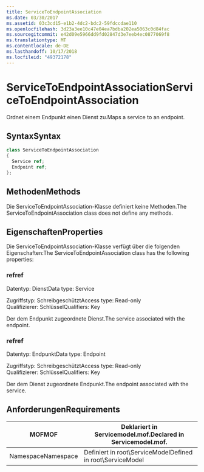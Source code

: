 ```yaml
---
title: ServiceToEndpointAssociation
ms.date: 03/30/2017
ms.assetid: 03c3cd15-e1b2-4dc2-bdc2-59fdccdae110
ms.openlocfilehash: 3d23a3ee10c47e04ea7bdba202ea5063c0d84fac
ms.sourcegitcommit: e42d09e5966dd9fd02847d3e7eeb4ec0877069f8
ms.translationtype: MT
ms.contentlocale: de-DE
ms.lasthandoff: 10/17/2018
ms.locfileid: "49372178"
---
```

# <a name="servicetoendpointassociation"></a><span data-ttu-id="403cb-102">ServiceToEndpointAssociation</span><span class="sxs-lookup"><span data-stu-id="403cb-102">ServiceToEndpointAssociation</span></span>
<span data-ttu-id="403cb-103">Ordnet einem Endpunkt einen Dienst zu.</span><span class="sxs-lookup"><span data-stu-id="403cb-103">Maps a service to an endpoint.</span></span>  
  
## <a name="syntax"></a><span data-ttu-id="403cb-104">Syntax</span><span class="sxs-lookup"><span data-stu-id="403cb-104">Syntax</span></span>  
  
```csharp
class ServiceToEndpointAssociation  
{  
  Service ref;  
  Endpoint ref;  
};  
```  
  
## <a name="methods"></a><span data-ttu-id="403cb-105">Methoden</span><span class="sxs-lookup"><span data-stu-id="403cb-105">Methods</span></span>  
 <span data-ttu-id="403cb-106">Die ServiceToEndpointAssociation-Klasse definiert keine Methoden.</span><span class="sxs-lookup"><span data-stu-id="403cb-106">The ServiceToEndpointAssociation class does not define any methods.</span></span>  
  
## <a name="properties"></a><span data-ttu-id="403cb-107">Eigenschaften</span><span class="sxs-lookup"><span data-stu-id="403cb-107">Properties</span></span>  
 <span data-ttu-id="403cb-108">Die ServiceToEndpointAssociation-Klasse verfügt über die folgenden Eigenschaften:</span><span class="sxs-lookup"><span data-stu-id="403cb-108">The ServiceToEndpointAssociation class has the following properties:</span></span>  
  
### <a name="ref"></a><span data-ttu-id="403cb-109">ref</span><span class="sxs-lookup"><span data-stu-id="403cb-109">ref</span></span>  
 <span data-ttu-id="403cb-110">Datentyp: Dienst</span><span class="sxs-lookup"><span data-stu-id="403cb-110">Data type: Service</span></span>  
  
 <span data-ttu-id="403cb-111">Zugriffstyp: Schreibgeschützt</span><span class="sxs-lookup"><span data-stu-id="403cb-111">Access type: Read-only</span></span>  
<span data-ttu-id="403cb-112">Qualifizierer: Schlüssel</span><span class="sxs-lookup"><span data-stu-id="403cb-112">Qualifiers: Key</span></span>  
  
 <span data-ttu-id="403cb-113">Der dem Endpunkt zugeordnete Dienst.</span><span class="sxs-lookup"><span data-stu-id="403cb-113">The service associated with the endpoint.</span></span>  
  
### <a name="ref"></a><span data-ttu-id="403cb-114">ref</span><span class="sxs-lookup"><span data-stu-id="403cb-114">ref</span></span>  
 <span data-ttu-id="403cb-115">Datentyp: Endpunkt</span><span class="sxs-lookup"><span data-stu-id="403cb-115">Data type: Endpoint</span></span>  
  
 <span data-ttu-id="403cb-116">Zugriffstyp: Schreibgeschützt</span><span class="sxs-lookup"><span data-stu-id="403cb-116">Access type: Read-only</span></span>  
<span data-ttu-id="403cb-117">Qualifizierer: Schlüssel</span><span class="sxs-lookup"><span data-stu-id="403cb-117">Qualifiers: Key</span></span>  
  
 <span data-ttu-id="403cb-118">Der dem Dienst zugeordnete Endpunkt.</span><span class="sxs-lookup"><span data-stu-id="403cb-118">The endpoint associated with the service.</span></span>  
  
## <a name="requirements"></a><span data-ttu-id="403cb-119">Anforderungen</span><span class="sxs-lookup"><span data-stu-id="403cb-119">Requirements</span></span>  
  
|<span data-ttu-id="403cb-120">MOF</span><span class="sxs-lookup"><span data-stu-id="403cb-120">MOF</span></span>|<span data-ttu-id="403cb-121">Deklariert in Servicemodel.mof.</span><span class="sxs-lookup"><span data-stu-id="403cb-121">Declared in Servicemodel.mof.</span></span>|  
|---------|-----------------------------------|  
|<span data-ttu-id="403cb-122">Namespace</span><span class="sxs-lookup"><span data-stu-id="403cb-122">Namespace</span></span>|<span data-ttu-id="403cb-123">Definiert in root\ServiceModel</span><span class="sxs-lookup"><span data-stu-id="403cb-123">Defined in root\ServiceModel</span></span>|
